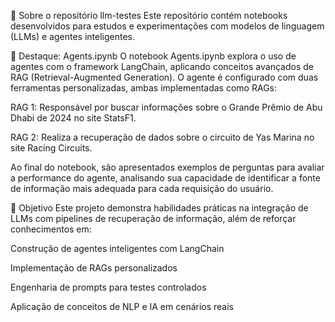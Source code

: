 📘 Sobre o repositório llm-testes
Este repositório contém notebooks desenvolvidos para estudos e experimentações com modelos de linguagem (LLMs) e agentes inteligentes.

🤖 Destaque: Agents.ipynb
O notebook Agents.ipynb explora o uso de agentes com o framework LangChain, aplicando conceitos avançados de RAG (Retrieval-Augmented Generation). O agente é configurado com duas ferramentas personalizadas, ambas implementadas como RAGs:

RAG 1: Responsável por buscar informações sobre o Grande Prêmio de Abu Dhabi de 2024 no site StatsF1.

RAG 2: Realiza a recuperação de dados sobre o circuito de Yas Marina no site Racing Circuits.

Ao final do notebook, são apresentados exemplos de perguntas para avaliar a performance do agente, analisando sua capacidade de identificar a fonte de informação mais adequada para cada requisição do usuário.

🎯 Objetivo
Este projeto demonstra habilidades práticas na integração de LLMs com pipelines de recuperação de informação, além de reforçar conhecimentos em:

Construção de agentes inteligentes com LangChain

Implementação de RAGs personalizados

Engenharia de prompts para testes controlados

Aplicação de conceitos de NLP e IA em cenários reais
